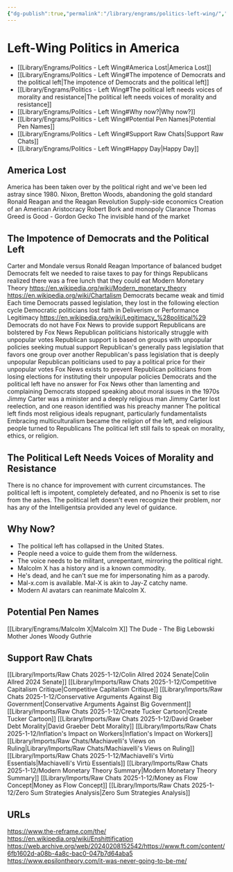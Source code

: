 ```yaml
---
{"dg-publish":true,"permalink":"/library/engrams/politics-left-wing/","tags":["Pen/Malcolm-Little-King"]}
---
```


# Left-Wing Politics in America

- [[Library/Engrams/Politics - Left Wing#America Lost\|America Lost]]
- [[Library/Engrams/Politics - Left Wing#The impotence of Democrats and the political left\|The impotence of Democrats and the political left]]
- [[Library/Engrams/Politics - Left Wing#The political left needs voices of morality and resistance\|The political left needs voices of morality and resistance]]
- [[Library/Engrams/Politics - Left Wing#Why now?\|Why now?]]
- [[Library/Engrams/Politics - Left Wing#Potential Pen Names\|Potential Pen Names]]
- [[Library/Engrams/Politics - Left Wing#Support Raw Chats\|Support Raw Chats]]
- [[Library/Engrams/Politics - Left Wing#Happy Day\|Happy Day]]

## America Lost
America has been taken over by the political right and we've been led astray since 1980.
	Nixon, Bretton Woods, abandoning the gold standard
	Ronald Reagan and the Reagan Revolution
	Supply-side economics
	Creation of an American Aristocracy
	Robert Bork and monopoly
	Clarance Thomas
	Greed is Good - Gordon Gecko
	The invisible hand of the market

## The Impotence of Democrats and the Political Left
Carter and Mondale versus Ronald Reagan
	Importance of balanced budget
		Democrats felt we needed to raise taxes to pay for things
		Republicans realized there was a free lunch that they could eat
	Modern Monetary Theory
		https://en.wikipedia.org/wiki/Modern_monetary_theory
		https://en.wikipedia.org/wiki/Chartalism
	Democrats became weak and timid
		Each time Democrats passed legislation, they lost in the following election cycle
		Democratic politicians lost faith in Deliverism or Performance Legitimacy
		https://en.wikipedia.org/wiki/Legitimacy_%28political%29
		Democrats do not have Fox News to provide support
	Republicans are bolstered by Fox News
		Republican politicians historically struggle with unpopular votes
			Republican support is based on groups with unpopular policies seeking mutual support
			Republican's generally pass legislation that favors one group over another 
			Republican's pass legislation that is deeply unpopular
		Republican politicians used to pay a political price for their unpopular votes
			Fox News exists to prevent Republican politicians from losing elections for instituting their unpopular policies
			Democrats and the political left have no answer for Fox News other than lamenting and complaining
	Democrats stopped speaking about moral issues in the 1970s
		Jimmy Carter was a minister and a deeply religious man
		Jimmy Carter lost reelection, and one reason identified was his preachy manner
		The political left finds most religious ideals repugnant, particularly fundamentalists
		Embracing multiculturalism became the religion of the left, and religious people turned to Republicans
		The political left still fails to speak on morality, ethics, or religion.

## The Political Left Needs Voices of Morality and Resistance
There is no chance for improvement with current circumstances.
The political left is impotent, completely defeated, and no Phoenix is set to rise from the ashes.
The political left doesn't even recognize their problem, nor has any of the Intelligentsia provided any level of guidance. 

## Why Now?
- The political left has collapsed in the United States.
- People need a voice to guide them from the wilderness.
- The voice needs to be militant, unrepentant, mirroring the political right.
- Malcolm X has a history and is a known commodity.
- He's dead, and he can't sue me for impersonating him as a parody.
- Mal-x.com is available. Mal-X is akin to Jay-Z catchy name.
- Modern AI avatars can reanimate Malcolm X.
## Potential Pen Names
[[Library/Engrams/Malcolm X\|Malcolm X]]
The Dude - The Big Lebowski
Mother Jones
Woody Guthrie

## Support Raw Chats
[[Library/Imports/Raw Chats 2025-1-12/Colin Allred 2024 Senate\|Colin Allred 2024 Senate]]
[[Library/Imports/Raw Chats 2025-1-12/Competitive Capitalism Critique\|Competitive Capitalism Critique]]
[[Library/Imports/Raw Chats 2025-1-12/Conservative Arguments Against Big Government\|Conservative Arguments Against Big Government]]
[[Library/Imports/Raw Chats 2025-1-12/Create Tucker Cartoon\|Create Tucker Cartoon]]
[[Library/Imports/Raw Chats 2025-1-12/David Graeber Debt Morality\|David Graeber Debt Morality]]
[[Library/Imports/Raw Chats 2025-1-12/Inflation's Impact on Workers\|Inflation's Impact on Workers]]
[[Library/Imports/Raw Chats/Machiavelli's Views on Ruling\|Library/Imports/Raw Chats/Machiavelli's Views on Ruling]]
[[Library/Imports/Raw Chats 2025-1-12/Machiavelli's Virtù Essentials\|Machiavelli's Virtù Essentials]]
[[Library/Imports/Raw Chats 2025-1-12/Modern Monetary Theory Summary\|Modern Monetary Theory Summary]]
[[Library/Imports/Raw Chats 2025-1-12/Money as Flow Concept\|Money as Flow Concept]]
[[Library/Imports/Raw Chats 2025-1-12/Zero Sum Strategies Analysis\|Zero Sum Strategies Analysis]]

## URLs
https://www.the-reframe.com/the/
https://en.wikipedia.org/wiki/Enshittification
https://web.archive.org/web/20240208152542/https://www.ft.com/content/6fb1602d-a08b-4a8c-bac0-047b7d64aba5
https://www.epsilontheory.com/it-was-never-going-to-be-me/
